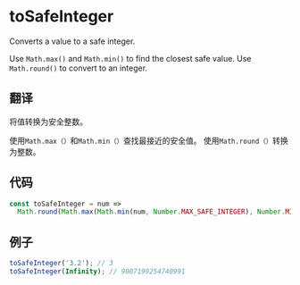 # toSafeInteger

Converts a value to a safe integer.

Use `Math.max()` and `Math.min()` to find the closest safe value.
Use `Math.round()` to convert to an integer.

## 翻译

将值转换为安全整数。

使用`Math.max（）`和`Math.min（）`查找最接近的安全值。
使用`Math.round（）`转换为整数。

## 代码

```js
const toSafeInteger = num =>
  Math.round(Math.max(Math.min(num, Number.MAX_SAFE_INTEGER), Number.MIN_SAFE_INTEGER));
```

## 例子

```js
toSafeInteger('3.2'); // 3
toSafeInteger(Infinity); // 9007199254740991
```
